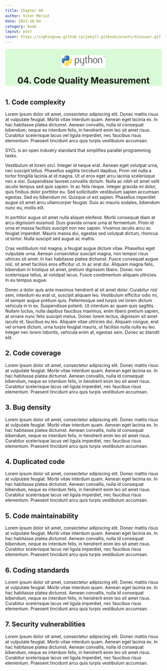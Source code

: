 ```yaml
---
title: Chapter 04
author: Vitor Meriat
date: 2023-10-04
category: book
layout: post
cover: https://sighingnow.github.io/jekyll-gitbook/assets/dinosaur.gif
---
```


<div align="center" style="background: #d9fad7;">
  <img width="140" src="../assets/python-3.svg" style="margin-top:20px">
  <p style="font-size: 2em;font-weight: bold;margin-bottom:40px;margin-top:20px">04. Code Quality Measurement</p>
</div>


## 1. Code complexity

Lorem ipsum dolor sit amet, consectetur adipiscing elit. Donec mattis risus at vulputate feugiat. Morbi vitae interdum quam. Aenean eget lacinia ex. In hac habitasse platea dictumst. Aenean convallis, nulla id consequat bibendum, neque ex interdum felis, in hendrerit enim leo sit amet risus. Curabitur scelerisque lacus vel ligula imperdiet, nec faucibus risus elementum. Praesent tincidunt arcu quis turpis vestibulum accumsan.

SYCL is an open industry standard that simplifies parallel programming tasks.

Vestibulum et lorem orci. Integer id neque erat. Aenean eget volutpat urna, nec suscipit tellus. Phasellus sagittis tincidunt dapibus. Proin vel nulla a tortor fringilla lacinia at id magna. Ut ut eros eget arcu lacinia scelerisque nec a nisi. Suspendisse laoreet convallis dictum. Nulla ac nibh sit amet velit iaculis tempus sed quis sapien. In ac felis neque. Integer gravida mi dolor, quis finibus dolor porttitor eu. Sed sollicitudin vestibulum sapien accumsan egestas. Sed eu bibendum mi. Quisque ut est sapien. Phasellus imperdiet augue sit amet arcu ullamcorper feugiat. Duis ac mauris sodales, bibendum nunc eu, mollis elit.

In porttitor augue sit amet nulla aliquet eleifend. Morbi consequat diam at arcu dignissim euismod. Duis gravida ornare urna at fermentum. Proin id urna et massa facilisis suscipit non nec sapien. Vivamus iaculis arcu ac feugiat imperdiet. Mauris massa dui, egestas sed volutpat dictum, rhoncus ut tortor. Nulla suscipit sed augue ac mattis.

Cras vestibulum nisl magna, a feugiat augue dictum vitae. Phasellus eget vulputate urna. Aenean consectetur suscipit magna, non tempor risus ultrices sit amet. In hac habitasse platea dictumst. Fusce consequat augue nisl, sit amet facilisis eros efficitur ut. In ac erat dui. Aliquam magna felis, bibendum in tristique sit amet, pretium dignissim libero. Donec non scelerisque tellus, at volutpat lacus. Fusce condimentum aliquam ultricies. In eu tempus augue.

Donec a dolor quis ante maximus hendrerit at sit amet dolor. Curabitur nisl sem, interdum eu erat ut, suscipit aliquam leo. Vestibulum efficitur odio mi, id semper augue pretium quis. Pellentesque sed turpis vel lorem dictum vehicula in in ex. Suspendisse potenti. Ut interdum ac quam quis sagittis. Nullam luctus, nulla dapibus faucibus maximus, enim libero pretium sapien, at ornare nunc felis suscipit metus. Donec lorem lectus, dignissim sit amet iaculis et, faucibus eu leo. Aliquam vitae ultricies dui. Aliquam congue, erat vel ornare dictum, urna turpis feugiat mauris, ut facilisis nulla nulla eu leo. Integer nec lorem lobortis, vehicula enim at, egestas sem. Donec ac blandit elit.

## 2. Code coverage

Lorem ipsum dolor sit amet, consectetur adipiscing elit. Donec mattis risus at vulputate feugiat. Morbi vitae interdum quam. Aenean eget lacinia ex. In hac habitasse platea dictumst. Aenean convallis, nulla id consequat bibendum, neque ex interdum felis, in hendrerit enim leo sit amet risus. Curabitur scelerisque lacus vel ligula imperdiet, nec faucibus risus elementum. Praesent tincidunt arcu quis turpis vestibulum accumsan.

## 3. Bug density

Lorem ipsum dolor sit amet, consectetur adipiscing elit. Donec mattis risus at vulputate feugiat. Morbi vitae interdum quam. Aenean eget lacinia ex. In hac habitasse platea dictumst. Aenean convallis, nulla id consequat bibendum, neque ex interdum felis, in hendrerit enim leo sit amet risus. Curabitur scelerisque lacus vel ligula imperdiet, nec faucibus risus elementum. Praesent tincidunt arcu quis turpis vestibulum accumsan.

## 4. Duplicated code

Lorem ipsum dolor sit amet, consectetur adipiscing elit. Donec mattis risus at vulputate feugiat. Morbi vitae interdum quam. Aenean eget lacinia ex. In hac habitasse platea dictumst. Aenean convallis, nulla id consequat bibendum, neque ex interdum felis, in hendrerit enim leo sit amet risus. Curabitur scelerisque lacus vel ligula imperdiet, nec faucibus risus elementum. Praesent tincidunt arcu quis turpis vestibulum accumsan.

## 5. Code maintainability

Lorem ipsum dolor sit amet, consectetur adipiscing elit. Donec mattis risus at vulputate feugiat. Morbi vitae interdum quam. Aenean eget lacinia ex. In hac habitasse platea dictumst. Aenean convallis, nulla id consequat bibendum, neque ex interdum felis, in hendrerit enim leo sit amet risus. Curabitur scelerisque lacus vel ligula imperdiet, nec faucibus risus elementum. Praesent tincidunt arcu quis turpis vestibulum accumsan.

## 6. Coding standards

Lorem ipsum dolor sit amet, consectetur adipiscing elit. Donec mattis risus at vulputate feugiat. Morbi vitae interdum quam. Aenean eget lacinia ex. In hac habitasse platea dictumst. Aenean convallis, nulla id consequat bibendum, neque ex interdum felis, in hendrerit enim leo sit amet risus. Curabitur scelerisque lacus vel ligula imperdiet, nec faucibus risus elementum. Praesent tincidunt arcu quis turpis vestibulum accumsan.

## 7. Security vulnerabilities

Lorem ipsum dolor sit amet, consectetur adipiscing elit. Donec mattis risus at vulputate feugiat. Morbi vitae interdum quam. Aenean eget lacinia ex. In hac habitasse platea dictumst. Aenean convallis, nulla id consequat bibendum, neque ex interdum felis, in hendrerit enim leo sit amet risus. Curabitur scelerisque lacus vel ligula imperdiet, nec faucibus risus elementum. Praesent tincidunt arcu quis turpis vestibulum accumsan.

